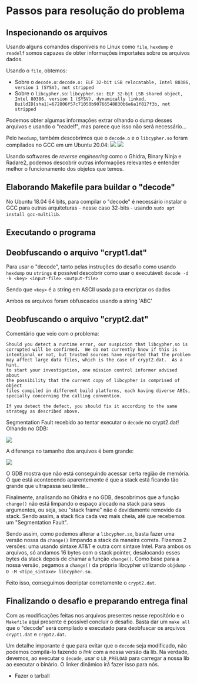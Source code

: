 # Passos para resolução do problema

## Inspecionando os arquivos

Usando alguns comandos disponíveis no Linux como `file`, `hexdump` e `readelf` somos capazes de obter informações importates sobre os arquivos dados. 

Usando o `file`, obtemos:
- Sobre o `decode.o`: `decode.o: ELF 32-bit LSB relocatable, Intel 80386, version 1 (SYSV), not stripped`
- Sobre o `libcypher.so`: `libcypher.so: ELF 32-bit LSB shared object, Intel 80386, version 1 (SYSV), dynamically linked, BuildID[sha1]=672806f57c71050b90766548830b6e6a1f817f3b, not stripped`

Podemos obter algumas informações extrar olhando o dump desses arquivos e usando o "readelf", mas parece que isso não será necessário...

Pelo `hexdump`, também descobrimos que o `decode.o` e o `libcypher.so` foram compilados no GCC em um Ubuntu 20.04:
![](https://i.imgur.com/CBpHAxO.png)
![](https://i.imgur.com/GIW6Nqm.png)

Usando softwares de _reverse engineering_ como o Ghidra, Binary Ninja e Radare2, podemos descobrir outras informações relevantes e entender melhor o funcionamento dos objetos que temos.

## Elaborando Makefile para buildar o "decode"

No Ubuntu 18.04 64 bits, para compilar o "decode" é necessário instalar o GCC para outras arquiteturas - nesse caso 32-bits - usando `sudo apt install gcc-multilib`.
## Executando o programa

## Deobfuscando o arquivo "crypt1.dat"

Para usar o "decode", tanto pelas instruções do desafio como usando `hexdump` ou `strings` é possível descobrir como usar o executável: `decode -d -k <key> <input-file> <output-file>`

Sendo que `<key>` é a string em ASCII usada para encriptar os dados

Ambos os arquivos foram obfuscados usando a string 'ABC'

## Deobfuscando o arquivo "crypt2.dat"

Comentário que veio com o problema:
```
Should you detect a runtime error, our suspicion that libcypher.so is
corrupted will be confirmed.  We do not currently know if this is
intentional or not, but trusted sources have reported that the problem
may affect large data files, which is the case of crypt2.dat.  As a hint,
to start your investigation, one mission control informer advised about
the possibility that the current copy of libcypher is comprised of object
files compiled in different build platforms, each having diverse ABIs,
specially concerning the calling convention.

If you detect the defect, you should fix it according to the same
strategy as described above.
```

Segmentation Fault recebido ao tentar executar o `decode` no crypt2.dat! Olhando no GDB:

![](https://i.imgur.com/xzpuMj0.png)

A diferença no tamanho dos arquivos é bem grande:

![](https://i.imgur.com/oPQmsSS.png)

O GDB mostra que não está conseguindo acessar certa região de memória. O que está acontecendo aparentemente é que a stack está ficando tão grande que ultrapassa seu limite...

Finalmente, analisando no Ghidra e no GDB, descobrimos que a função `change()` não está limpando o espaço alocado na stack para seus argumentos, ou seja, seu "stack frame" não é devidamente removido da stack. Sendo assim, a stack fica cada vez mais cheia, até que recebemos um "Segmentation Fault".

Sendo assim, como podemos alterar a `libcypher.so`, basta fazer uma versão nossa da `change()` limpando a stack da maneira correta. Fizemos 2 versões: uma usando sintaxe AT&T e outra com sintaxe Intel. Para ambos os arquivos, só andamos 16 bytes com o stack pointer, desalocando esses bytes da stack depois de chamar a função `change()`. Como base para a nossa versão, pegamos a `change()` da própria libcypher utilizando `objdump -D -M <tipo_sintaxe> libcypher.so`.

Feito isso, conseguimos decriptar corretamente o `crypt2.dat`.

## Finalizando o desafio e preparando entrega final

Com as modificações feitas nos arquivos presentes nesse repositório e o `Makefile` aqui presente é possível concluir o desafio. Basta dar um `make all` que o "decode" será compilado e executado para deobfuscar os arquivos `crypt1.dat` e `crypt2.dat`.

Um detalhe imporante é que para evitar que o `decode` seja modificado, não podemos compilá-lo fazendo o _link_ com a nossa versão da lib. Na verdade, devemos, ao executar o `decode`, usar o `LD_PRELOAD` para carregar a nossa lib ao executar o binário. O linker dinâmico irá fazer isso para nós.

- Fazer o tarball